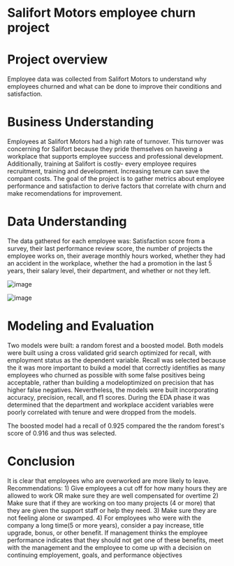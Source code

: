 # Salifort Motors employee churn project

 # Project overview
 Employee data was collected from Salifort Motors to understand why employees churned and what can be done to improve their conditions and satisfaction.

# Business Understanding
 
Employees at Salifort Motors had a high rate of turnover. This turnover was concerning for Salifort because they pride themselves on haveing a workplace that supports employee success and professional development.
Additionally, training at Salifort is costly- every employee requires recruitment, training and development. Increasing tenure can save the compant costs. The goal of the project is to gather metrics about employee
performance and satisfaction to derive factors that correlate with churn and make recomendations for improvement.

# Data Understanding

The data gathered for each employee was: Satisfaction score from a survey, their last performance review score, the number of projects the employee works on, their average monthly hours worked, whether they had an accident in the workplace, whether the had a promotion in the last 5 years, their salary level, their department, and whether or not they left.

![image](https://github.com/salto571/Salifort-Motors/assets/17547391/79f529ab-1541-42c9-84a3-ef43390efeb9)

![image](https://github.com/salto571/Salifort-Motors/assets/17547391/bf34f48d-5d49-4cdf-8fcf-b1dbd00aa80c)

# Modeling and Evaluation

Two models were built: a random forest and a boosted model. Both models were built using a cross validated grid search optimized for recall, with employment status as the dependent variable. Recall was selected because the it was more important to buikd a model that correctly identifies as many employees who churned as possible with some false positives being acceptable, rather than building a modeloptimized on precision that has higher false negatives. Nevertheless, the models were built incorporating accuracy, precision, recall, and f1 scores. During the EDA phase it was determined that the department and workplace accident variables were poorly correlated with tenure and were dropped from the models. 

The boosted model had a recall of 0.925 compared the the random forest's score of 0.916 and thus was selected.

# Conclusion

It is clear that employees who are overworked are more likely to leave. Recommendations: 1) Give employees a cut off for how many hours they are allowed to work OR make sure they are well compensated for overtime 2) Make sure that if they are working on too many projects (4 or more) that they are given the support staff or help they need. 3) Make sure they are not feeling alone or swamped. 4) For employees who were with the company a long time(5 or more years), consider a pay increase, title upgrade, bonus, or other benefit. If management thinks the employee performance indicates that they should not get one of these benefits, meet with the management and the employee to come up with a decision on continuing employement, goals, and performance objectives
